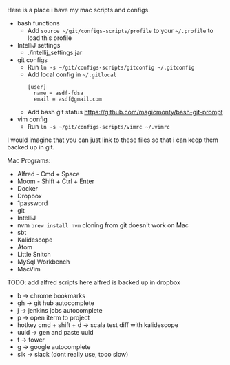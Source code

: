Here is a place i have my mac scripts and configs.

* bash functions
    - Add `source ~/git/configs-scripts/profile` to your `~/.profile` to load this profile
* IntelliJ settings
    - ./intellij_settings.jar
* git configs
    - Run `ln -s ~/git/configs-scripts/gitconfig ~/.gitconfig`
    - Add local config in `~/.gitlocal`
      ```
      [user]
        name = asdf-fdsa
        email = asdf@gmail.com
      ```
    - Add bash git status https://github.com/magicmonty/bash-git-prompt
* vim config
    - Run `ln -s ~/git/configs-scripts/vimrc ~/.vimrc`

I would imagine that you can just link to these files so that i can keep them backed up in git.

Mac Programs:
* Alfred - Cmd + Space
* Moom - Shift + Ctrl + Enter
* Docker
* Dropbox
* 1password
* git
* IntelliJ
* nvm `brew install nvm` cloning from git doesn't work on Mac
* sbt
* Kalidescope
* Atom
* Little Snitch
* MySql Workbench
* MacVim

TODO:
add alfred scripts here
alfred is backed up in dropbox

* b -> chrome bookmarks
* gh -> git hub autocomplete
* j -> jenkins jobs autocomplete
* p -> open iterm to project
* hotkey cmd + shift + d -> scala test diff with kalidescope
* uuid -> gen and paste uuid
* t -> tower
* g -> google autocomplete
* slk -> slack (dont really use, tooo slow)
